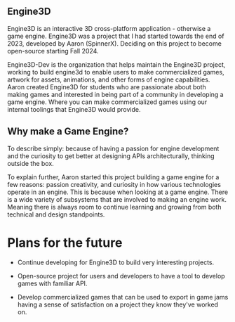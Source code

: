 ## Engine3D

Engine3D is an interactive 3D cross-platform application - otherwise a game engine. Engine3D was a project that I had started towards the end of 2023, developed by Aaron (SpinnerX). Deciding on this project to become open-source starting Fall 2024. 

Engine3D-Dev is the organization that helps maintain the Engine3D project, working to build engine3d to enable users to make commercialized games, artwork for assets, animations, and other forms of engine capabilities. Aaron created Engine3D for students who are passionate about both making games and interested in being part of a community in developing a game engine. Where you can make commercialized games using our internal toolings that Engine3D would provide.

## Why make a Game Engine?

To describe simply: because of having a passion for engine development and the curiosity to get better at designing APIs architecturally, thinking outside the box.

To explain further, Aaron started this project building a game engine for a few reasons: passion creativity, and curiosity in how various technologies operate in an engine. This is because when looking at a game engine. There is a wide variety of subsystems that are involved to making an engine work. Meaning there is always room to continue learning and growing from both technical and design standpoints.

# Plans for the future
* Continue developing for Engine3D to build very interesting projects.

* Open-source project for users and developers to have a tool to develop games with familiar API.

* Develop commercialized games that can be used to export in game jams having a sense of satisfaction on a project they know they've worked on.
